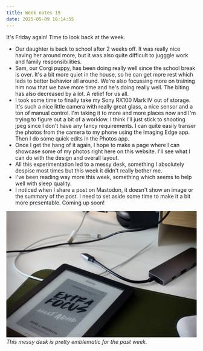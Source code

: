 ```yaml
---
title: Week notes 19
date: 2025-05-09 16:14:55
---
```


It's Friday again! Time to look back at the week.

- Our daughter is back to school after 2 weeks off. It was really nice having her around more, but it was also quite difficult to jugggle work and family responsibilities.
- Sam, our Corgi puppy, has been doing really well since the school break is over. It's a bit more quiet in the house, so he can get more rest which leds to better behavior all around. We're also focussing more on training him now that we have more time and he's doing really well. The biting has also decreased by a lot. A relief for us all.
- I took some time to finally take my Sony RX100 Mark IV out of storage. It's such a nice little camera with really great glass, a nice sensor and a ton of manual control. I'm taking it to more and more places now and I'm trying to figure out a bit of a worklow. I think I'll just stick to shooting jpeg since I don't have any fancy requirements. I can quite easily transer the photos from the camera to my phone using the Imaging Edge app. Then I do some quick edits in the Photos app.
- Once I get the hang of it again, I hope to make a page where I can showcase some of my photos right here on this website. I'll see what I can do with the design and overall layout.
- All this experimentation led to a messy desk, something I absolutely despise most times but this week it didn't really bother me.
- I've been reading way more this week, something which seems to help well with sleep quality.
- I noticed when I share a post on Mastodon, it doesn't show an image or the summary of the post. I need to set aside some time to make it a bit more presentable. Coming up soon!

![My messy desk with a bunch of cables and my Kobo e-reader](/img/week-notes-19.jpeg)
_This messy desk is pretty emblematic for the past week._
